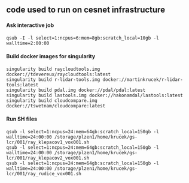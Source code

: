 ## code used to run on cesnet infrastructure

#### Ask interactive job
```
qsub -I -l select=1:ncpus=6:mem=8gb:scratch_local=10gb -l walltime=2:00:00
```

#### Build docker images for singularity
```
singularity build raycloudtools.img docker://tdevereux/raycloudtools:latest
singularity build r-lidar-tools.img docker://martinkrucek/r-lidar-tools:latest
singularity build pdal.img docker://pdal/pdal:latest
singularity build lastools.img docker://hakonamdal/lastools:latest
singularity build cloudcompare.img docker://tswetnam/cloudcompare:latest
```

#### Run SH files
```
qsub -l select=1:ncpus=24:mem=64gb:scratch_local=150gb -l walltime=24:00:00 /storage/plzen1/home/krucek/gs-lcr/001/ray_klepacov1_vox001.sh
qsub -l select=1:ncpus=24:mem=64gb:scratch_local=150gb -l walltime=24:00:00 /storage/plzen1/home/krucek/gs-lcr/001/ray_klepacov2_vox001.sh
qsub -l select=1:ncpus=24:mem=64gb:scratch_local=150gb -l walltime=24:00:00 /storage/plzen1/home/krucek/gs-lcr/001/ray_rudice_vox001.sh
```
